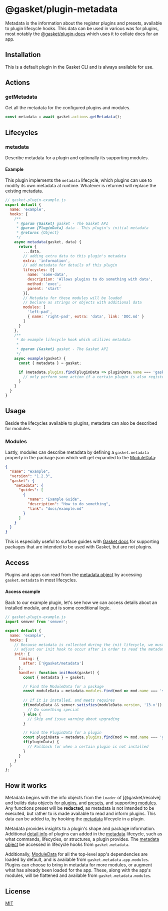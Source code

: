 # @gasket/plugin-metadata

Metadata is the information about the register plugins and presets, available to
plugin lifecycle hooks. This data can be used in various was for plugins, most
notably the [@gasket/plugin-docs] which uses it to collate docs for an app.

## Installation

This is a default plugin in the Gasket CLI and is always available for use.

## Actions

### getMetadata

Get all the metadata for the configured plugins and modules.

```js
const metadata = await gasket.actions.getMetadata();
```

## Lifecycles

### metadata

Describe metadata for a plugin and optionally its supporting modules.

#### Example

This plugin implements the `metadata` lifecycle, which plugins can use to modify
its own metadata at runtime. Whatever is returned will replace the existing
metadata.

```js
// gasket-plugin-example.js
export default {
  name: 'example',
  hooks: {
    /**
     * @param {Gasket} gasket - The Gasket API
     * @param {PluginData} data - This plugin's initial metadata
     * @returns {Object}
     */
    async metadata(gasket, data) {
      return {
        ...data,
        // adding extra data to this plugin's metadata
        extra: 'information',
        // add metadata for details of this plugin
        lifecycles: [{
          name: 'some-data',
          description: 'Allows plugins to do something with data',
          method: 'exec',
          parent: 'start'
        }],
        // Metadata for these modules will be loaded
        // Declare as strings or objects with additional data
        modules: [
          'left-pad',
          { name: 'right-pad', extra: 'data', link: 'DOC.md' }
        ]
      }
    },
    /**
     * An example lifecycle hook which utilizes metadata
     *
     * @param {Gasket} gasket - The Gasket API
     */
    async example(gasket) {
      const { metadata } = gasket;

      if (metadata.plugins.find(pluginData => pluginData.name === 'gasket-plugin-something')) {
        // only perform some action if a certain plugin is also registered
      }
    }
  }
}
```

## Usage

Beside the lifecycles available to plugins, metadata can also be described for
modules.


### Modules

Lastly, modules can describe metadata by defining a `gasket.metadata` property
in the package.json which will get expanded to the [ModuleData]:

```json
{
  "name": "example",
  "version": "1.2.3",
  "gasket": {
    "metadata": {
      "guides": [
        {
          "name": "Example Guide",
          "description": "How to do something",
          "link": "docs/example.md"
        }
      ]
    }
  }
}
```

This is especially useful to surface guides with
[Gasket docs][@gasket/plugin-docs] for supporting packages that are intended to
be used with Gasket, but are not plugins.

## Access

Plugins and apps can read from the [metadata object] by accessing
`gasket.metadata` in most lifecycles.

#### Access example

Back to our example plugin, let's see how we can access details about an
installed module, and put is some conditional logic. 

```js
// gasket-plugin-example.js
import semver from 'semver';

export default {
  name: 'example',
  hooks: {
    // Because metadata is collected during the init lifecycle, we must 
    // adjust our init hook to occur after in order to read the metadata
    init: {
      timing: {
        after: ['@gasket/metadata']
      },
      handler: function initHook(gasket) {
        const { metadata } = gasket;

        // Find the ModuleData for a package
        const moduleData = metadata.modules.find(mod => mod.name === 'some-package');
        
        // If it is installed, and meets requires
        if(moduleData && semver.satisfies(moduleData.version, '13.x')) {
          // Do something special
        } else {
          // Skip and issue warning about upgrading
        }

        // Find the PluginData for a plugin
        const pluginData = metadata.plugins.find(mod => mod.name === 'gasket-plugin-feature');
        if(pluginData) {
          // Fallback for when a certain plugin is not installed
        }
      }
    }
  }
};
```

## How it works

Metadata begins with the info objects from the `Loader` of [@gasket/resolve] and
builds data objects for [plugins][PluginData], and [presets][PresetData], and
supporting [modules][ModuleData]. Any functions preset will be **redacted**, as
metadata is not intended to be executed, but rather to is made available to read
and inform plugins. This data can be added to, by hooking the [metadata]
lifecycle in a plugin.

Metadata provides insights to a plugin's shape and package information.
Additional [detail info][DetailData] of plugins can added in the [metadata]
lifecycle, such as what commands, lifecycles, or structures, a plugin provides.
The [metadata object] be accessed in lifecycle hooks from `gasket.metadata`.

Additionally, [ModuleData] for all the top-level app's dependencies are loaded
by default, and is available from `gasket.metadata.app.modules`. Plugins can
choose to bring in metadata for more modules, or augment what has already been
loaded for the app. These, along with the app's modules, will be flattened and
available from `gasket.metadata.modules`.

## License

[MIT](./LICENSE.md)

<!-- LINKS -->

[metadata]: #metadata

[ModuleData]: docs/api.md#ModuleData

[PluginData]: docs/api.md#PluginData

[PresetData]: docs/api.md#PresetData

[DetailData]: docs/api.md#DetailData

[metadata object]: docs/api.md#DetailData

[@gasket/plugin-docs]: /packages/gasket-plugin-docs/README.md

[init lifecycle]: /packages/gasket-plugin-command/README.md#init

